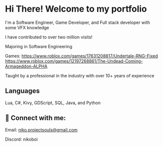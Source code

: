 # Hi There! Welcome to my portfolio

I'm a Software Engineer, Game Developer, and Full stack developer with some VFX knowledge

I have contributed to over two million visits!

Majoring in Software Engineering

Games:
https://www.roblox.com/games/17631208817/Undertale-RNG-Fixed
https://www.roblox.com/games/12197268861/The-Undead-Coming-Armageddon-ALPHA

Taught by a professional in the industry with over 10+ years of experience

## Languages
Lua, C#, Kivy, GDScript, SQL, Java, and Python

## 🤳 Connect with me:

Email: niko.projectsouls@gmail.com

Discord: nikoboi
